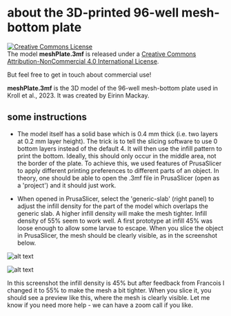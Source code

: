 # about the 3D-printed 96-well mesh-bottom plate

<a rel="license" href="http://creativecommons.org/licenses/by-nc/4.0/"><img alt="Creative Commons License" style="border-width:0" src="https://i.creativecommons.org/l/by-nc/4.0/88x31.png" /></a><br />The model **meshPlate.3mf** is released under a <a rel="license" href="http://creativecommons.org/licenses/by-nc/4.0/">Creative Commons Attribution-NonCommercial 4.0 International License</a>.

But feel free to get in touch about commercial use!

**meshPlate.3mf** is the 3D model of the 96-well mesh-bottom plate used in Kroll et al., 2023. It was created by Eirinn Mackay.

## some instructions

* The model itself has a solid base which is 0.4 mm thick (i.e. two layers at 0.2 mm layer height). The trick is to tell the slicing software to use 0 bottom layers instead of the default 4. It will then use the infill pattern to print the bottom. Ideally, this should only occur in the middle area, not the border of the plate. To achieve this, we used features of PrusaSlicer to apply different printing preferences to different parts of an object. In theory, one should be able to open the .3mf file in PrusaSlicer (open as a 'project') and it should just work.

* When opened in PrusaSlicer, select the 'generic-slab' (right panel) to adjust the infill density for the part of the model which overlaps the generic slab. A higher infill density will make the mesh tighter. Infill density of 55% seem to work well. A first prototype at infill 45% was loose enough to allow some larvae to escape. When you slice the object in PrusaSlicer, the mesh should be clearly visible, as in the screenshot below.

![alt text](https://github.com/francoiskroll/FramebyFrame/blob/main/prusa_screenshot.png?raw=true)

![alt text](http://url/to/img.png)

In this screenshot the infill density is 45% but after feedback from Francois I changed it to 55% to make the mesh a bit tighter. When you slice it, you should see a preview like this, where the mesh is clearly visible.
Let me know if you need more help - we can have a zoom call if you like.